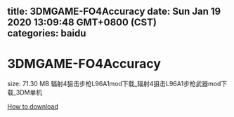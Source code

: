 
title: 3DMGAME-FO4Accuracy
date: Sun Jan 19 2020 13:09:48 GMT+0800 (CST)    
categories: baidu
---

# 3DMGAME-FO4Accuracy
size: 71.30 MB
 辐射4狙击步枪L96A1mod下载_辐射4狙击L96A1步枪武器mod下载_3DM单机
 

[How to download](https://bpcam.bemobtrk.com/go/2ceec3aa-1ca2-46d6-b9ff-aaa5c184517c?jno=992)